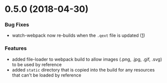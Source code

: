 # 0.5.0 (2018-04-30)

### Bug Fixes

* watch-webpack now re-builds when the `.qext` file is updated ([1](https://github.com/axisgroup/qExt/issues/1))

### Features

* added file-loader to webpack build to allow images (.png, .jpg, .gif, .svg) to be used by reference
* added `static` directory that is copied into the build for any resources that can't be loaded by reference